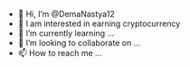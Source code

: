 - 👋 Hi, I’m @DemaNastya12
- 👀 I am interested in earning cryptocurrency
- 🌱 I’m currently learning ...
- 💞️ I’m looking to collaborate on ...
- 📫 How to reach me ...

<!---
DemaNastya12/DemaNastya12 is a ✨ special ✨ repository because its `README.md` (this file) appears on your GitHub profile.
You can click the Preview link to take a look at your changes.
--->
